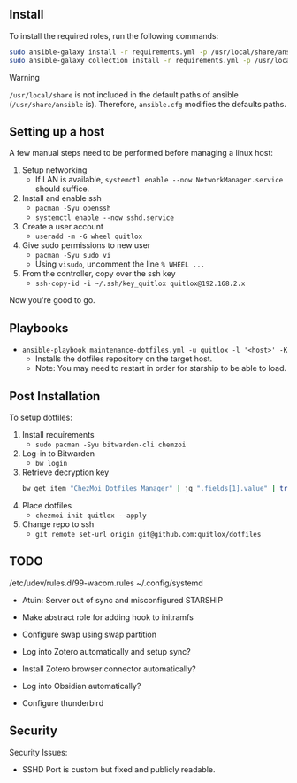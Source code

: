 ## Install

To install the required roles, run the following commands:

```bash
sudo ansible-galaxy install -r requirements.yml -p /usr/local/share/ansible/roles
sudo ansible-galaxy collection install -r requirements.yml -p /usr/local/share/ansible/roles
```

> [!WARNING]
> `/usr/local/share` is not included in the default paths of ansible (`/usr/share/ansible` is).
> Therefore, `ansible.cfg` modifies the defaults paths.

## Setting up a host

A few manual steps need to be performed before managing a linux host:
1. Setup networking
    - If LAN is available, `systemctl enable --now NetworkManager.service`
      should suffice.
1. Install and enable ssh
    - `pacman -Syu openssh`
    - `systemctl enable --now sshd.service`
1. Create a user account
    - `useradd -m -G wheel quitlox`
1. Give sudo permissions to new user
    - `pacman -Syu sudo vi`
    - Using `visudo`, uncomment the line `% WHEEL ...`
1. From the controller, copy over the ssh key
    - `ssh-copy-id -i ~/.ssh/key_quitlox quitlox@192.168.2.x`

Now you're good to go.

## Playbooks

- `ansible-playbook maintenance-dotfiles.yml -u quitlox -l '<host>' -K`
    - Installs the dotfiles repository on the target host.
    - Note: You may need to restart in order for starship to be able to load.

## Post Installation

To setup dotfiles:
1. Install requirements
    - `sudo pacman -Syu bitwarden-cli chemzoi`
1. Log-in to Bitwarden
    - `bw login`
1. Retrieve decryption key
    ```bash
    bw get item "ChezMoi Dotfiles Manager" | jq ".fields[1].value" | tr -d \" > ~/.ssh/.age_private_key.txt
    ```
1. Place dotfiles
    - `chezmoi init quitlox --apply`
1. Change repo to ssh
    - `git remote set-url origin git@github.com:quitlox/dotfiles`

## TODO

/etc/udev/rules.d/99-wacom.rules
~/.config/systemd
- Atuin: Server out of sync and misconfigured
STARSHIP

- Make abstract role for adding hook to initramfs
- Configure swap using swap partition

- Log into Zotero automatically and setup sync?
- Install Zotero browser connector automatically?
- Log into Obsidian automatically?
- Configure thunderbird

## Security

Security Issues:
- SSHD Port is custom but fixed and publicly readable.
